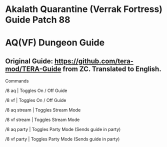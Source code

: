 Akalath Quarantine (Verrak Fortress) Guide Patch 88
======

# AQ(VF) Dungeon Guide

Original Guide: https://github.com/tera-mod/TERA-Guide from ZC.
Translated to English.
------

Commands


/8 aq  | Toggles On / Off Guide

/8 vf  | Toggles On / Off Guide


/8 aq stream  | Toggles Stream Mode

/8 vf stream  | Toggles Stream Mode


/8 aq party  | Toggles Party Mode (Sends guide in party)

/8 vf party  | Toggles Party Mode (Sends guide in party)
